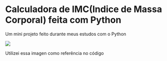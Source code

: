 <h1>Calculadora de IMC(Indice de Massa Corporal) feita com Python</h1>


  Um mini projeto feito durante meus estudos com o Python
  
  ![](https://static.wixstatic.com/media/e406d2_6ac039aebdf64ad69ce8c8eb9c79c8fd~mv2.jpg/v1/fill/w_708,h_403,al_c,q_80,usm_0.66_1.00_0.01,enc_auto/e406d2_6ac039aebdf64ad69ce8c8eb9c79c8fd~mv2.jpg)

  Utilizei essa imagen como referência no código
